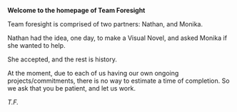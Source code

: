 **Welcome to the homepage of Team Foresight**

Team foresight is comprised of two partners: Nathan, and Monika.

Nathan had the idea, one day, to make a Visual Novel, and asked Monika if she wanted to help.

She accepted, and the rest is history.

At the moment, due to each of us having our own ongoing projects/commitments, there is no way to estimate a time of completion.
So we ask that you be patient, and let us work.

*T.F.*
